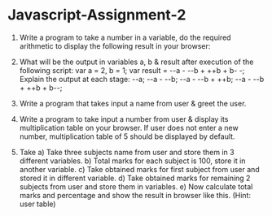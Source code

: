 # Javascript-Assignment-2
1. Write a program to take a number in a variable, do the required
   arithmetic to display the following result in your browser:
   
2. What will be the output in variables a, b & result after execution of
   the following script: var a = 2, b = 1; var result = --a - --b + ++b + b-
   -;
   Explain the output at each stage:
   --a;
   --a - --b;
   --a - --b + ++b;
   --a - --b + ++b + b--;
   
3. Write a program that takes input a name from user & greet the
   user.
   
4. Write a program to take input a number from user & display its
   multiplication table on your browser. If user does not enter a new
   number, multiplication table of 5 should be displayed by default.
   
5. Take
   a) Take three subjects name from user and store them in 3 different
   variables.
   b) Total marks for each subject is 100, store it in another variable.
   c) Take obtained marks for first subject from user and stored it in
   different variable.
   d) Take obtained marks for remaining 2 subjects from user and store
   them in variables.
   e) Now calculate total marks and percentage and show the result in
   browser like this. (Hint: user table) 
